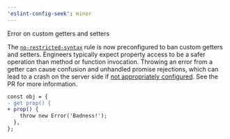 ```yaml
---
'eslint-config-seek': minor
---
```


Error on custom getters and setters

The [`no-restricted-syntax`](https://eslint.org/docs/latest/rules/no-restricted-syntax) rule is now preconfigured to ban custom getters and setters. Engineers typically expect property access to be a safer operation than method or function invocation. Throwing an error from a getter can cause confusion and unhandled promise rejections, which can lead to a crash on the server side if [not appropriately configured](https://nodejs.org/api/process.html#event-unhandledrejection). See the PR for more information.

```diff
const obj = {
- get prop() {
+ prop() {
    throw new Error('Badness!');
  },
};
```
